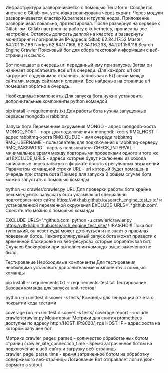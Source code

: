 Инфраструктура разворачивается с помощью Terraform.
Создается инстанс с Gitlab-ом, установка реализована через скрипт. Через модули разворачивается кластер Kubernetes и группа нодов.
Приложение разворачивал локально, протестировал. После развернул на сервере c Gitlab-ом. Gitlab настроен на работу с kubernetes, прописаны все настройки. 
Осталось дописать деплой на кластер и развернуть мониторинг и логирование
IP-адреса:
Gitlab  62.84.117.53
Master  84.201.157.66
Nodes  62.84.117.166,  62.84.116.238,  84.201.156.118
Search Engine Crawler
Поисковый бот для сбора текстовой информации с веб-страниц и ссылок.

Бот помещает в очередь url переданный ему при запуске. Затем он начинает обрабатывать все url в очереди. Для каждого url бот загружает содержимое страницы, записывая в БД связи между сайтами, между сайтами и словами. Все найденые на странице url помещает обратно в очередь.

Необходимые компоненты
Для запуска бота нужно установить дополнительные компоненты python командой

pip install -r requirements.txt
Для работы бота нужны запущенные сервисы mongodb и rabbitmq

Запуск бота
Переменные окружения
MONGO - адрес mongodb-хоста
MONGO_PORT - порт для подключения к mongodb-хосту
RMQ_HOST - адрес rabbitmq-хоста
RMQ_QUEUE - имя очереди rabbitmq
RMQ_USERNAME - пользователь для подключения к rabbitmq-серверу
RMQ_PASSWORD - пароль пользователя
CHECK_INTERVAL - минимальное время между повторными проверками одного и того же url
EXCLUDE_URLS - адреса которые будут исключены из обхода записанные через запятую в формате простых регулярных выражений.
Параметры командной строки
URL - url который будет помещен в очередь при старте бота
Пример для запуска
В общем случае бота можно запустить с помощью команды

python -u crawler/crawler.py URL
Для проверки работы бота крайне рекомендуется запускать бота указывая url специально подготовленного сайта https://vitkhab.github.io/search_engine_test_site/ и установленной переменной окружения EXCLUDE_URLS='.*github.com'. Сделать это можно с помощью команды

EXCLUDE_URLS='.*github.com' python -u crawler/crawler.py https://vitkhab.github.io/search_engine_test_site/
!!!ВАЖНО!!! Пока бот тупенький, он лезет куда может дотянуться и не знает о правилах поведения ботов. Неконтроллируемый запуск бота может привести к временной блокировке на веб-ресурсах которые обрабатывал бот. Случаев блокировки при выполнении команды выше замеченно не было.

Тестирование
Необходимые компоненты
Для тестирования необходимо установить дополнительные компоненты с помщью команды

pip install -r requirements.txt -r requirements-test.txt
Тестирование
Базовая команда для запуска unit-тестов

python -m unittest discover -s tests/ 
Команды для генерации отчета о покрытии кода тестами

coverage run -m unittest discover -s tests/ 
coverage report --include crawler/crawler.py
Мониторинг
Метрики для снятия prometheus доступны по адресу http://HOST_IP:8000/, где HOST_IP - адрес хоста на котором запущен бот.

Метрики
crawler_pages_parsed - количество обработанных ботом страниц
crawler_site_connection_time - время затраченное ботом на подключение к веб-сайту и загрузку веб-страницы
crawler_page_parse_time - время затраченное ботом на обработку содержимого веб-страницы
Логиование
Бот отправляет логи в json-формате в stdout